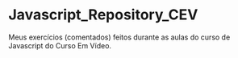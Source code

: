 # Javascript_Repository_CEV

Meus exercícios (comentados) feitos durante as aulas do curso de Javascript do Curso Em Vídeo.
